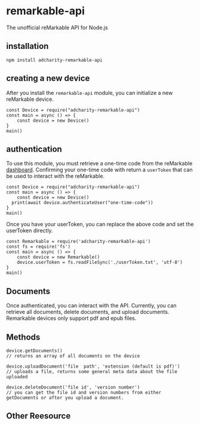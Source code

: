# remarkable-api
The unofficial reMarkable API for Node.js

## installation
```
npm install adcharity-remarkable-api
```

## creating a new device
After you install the `remarkable-api` module, you can initialize a new reMarkable device.
```
const Device = require("adcharity-remarkable-api")
const main = async () => {
	const device = new Device()
}
main()
```

## authentication
To use this module, you must retrieve a one-time code from the reMarkable [dashboard](my.remarkable.com). Confirming your one-time code with return a `userToken` that can be used to interact with the reMarkable. 
```
const Device = require("adcharity-remarkable-api")
const main = async () => {
	const device = new Device()	
  print(await device.authenticateUser("one-time-code"))
}
main()
```


Once you have your userToken, you can replace the above code and set the userToken directly.
```
const Remarkable = require('adcharity-remarkable-api')
const fs = require('fs')
const main = async () => {
	const device = new Remarkable()	
	device.userToken = fs.readFileSync('./userToken.txt', 'utf-8')
}
main()
```

## Documents
Once authenticated, you can interact with the API. Currently, you can retrieve all documents, delete documents, and upload documents.
Remarkable devices only support pdf and epub files.

## Methods
```
device.getDocuments()
// returns an array of all documents on the device

device.uploadDocument('file  path', 'extension (default is pdf)')
// uploads a file, returns some general meta data about the file uploaded

device.deleteDocument('file id', 'version number')
// you can get the file id and version numbers from either getDocuments or after you upload a document.
```

## Other Reesource
